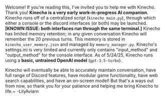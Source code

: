 Welcome! If you're reading this, I've invited you to help me with Kinecho. Thank you! **Kinecho is a very early work-in-progress AI companion.** Kinecho runs off of a centralized script (`kinecho_main.py`), through which either a console or the discord interfaces (or both) may be launched. **[KNOWN ISSUE: both interfaces run through the same terminal.]** Kinecho has limited memory retention; in any given conversation Kinecho will remember the 20 previous turns. This memory is stored in `kinecho_user_memory.json` and managed by `memory_manager.py`. Kinecho's settings.ini is very limited and currently only contains "input_method" and "output_method" for the console interface. As of 5/24/25, Kinecho runs using a **basic, untrained OpenAI model** (`gpt-3.5-turbo`).

Kinecho will eventually be able to accurately maintain conversation, have full range of Discord features, have modular game functionality, have web search capabilities, and have an on-screen model! But that's a ways out from now, so thank you for your patience and helping me bring Kinecho to life.~ -LilyAviarn


